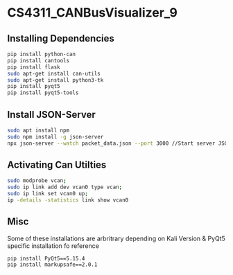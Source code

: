 # CS4311_CANBusVisualizer_9

## Installing Dependencies
```bash
pip install python-can
pip install cantools
pip install flask
sudo apt-get install can-utils
sudo apt-get install python3-tk
pip install pyqt5
pip install pyqt5-tools
```
## Install JSON-Server
```bash
sudo apt install npm
sudo npm install -g json-server
npx json-server --watch packet_data.json --port 3000 //Start server JSON 
```
## Activating Can Utilties
```bash
sudo modprobe vcan;
sudo ip link add dev vcan0 type vcan;
sudo ip link set vcan0 up;
ip -details -statistics link show vcan0
```

## Misc
Some of these installations are arbritrary depending on Kali Version
& PyQt5 specific installation fo reference
```base
pip install PyQt5==5.15.4
pip install markupsafe==2.0.1
```

